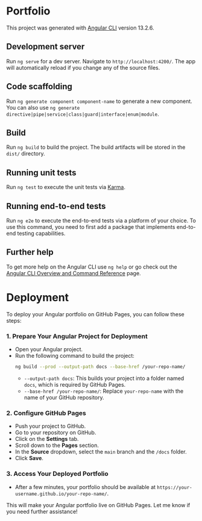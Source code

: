 # Portfolio

This project was generated with [Angular CLI](https://github.com/angular/angular-cli) version 13.2.6.

## Development server

Run `ng serve` for a dev server. Navigate to `http://localhost:4200/`. The app will automatically reload if you change any of the source files.

## Code scaffolding

Run `ng generate component component-name` to generate a new component. You can also use `ng generate directive|pipe|service|class|guard|interface|enum|module`.

## Build

Run `ng build` to build the project. The build artifacts will be stored in the `dist/` directory.

## Running unit tests

Run `ng test` to execute the unit tests via [Karma](https://karma-runner.github.io).

## Running end-to-end tests

Run `ng e2e` to execute the end-to-end tests via a platform of your choice. To use this command, you need to first add a package that implements end-to-end testing capabilities.

## Further help

To get more help on the Angular CLI use `ng help` or go check out the [Angular CLI Overview and Command Reference](https://angular.io/cli) page.

# Deployment

To deploy your Angular portfolio on GitHub Pages, you can follow these steps:

### 1. **Prepare Your Angular Project for Deployment**
   - Open your Angular project.
   - Run the following command to build the project:
     ```bash
     ng build --prod --output-path docs --base-href /your-repo-name/
     ```
     - `--output-path docs`: This builds your project into a folder named `docs`, which is required by GitHub Pages.
     - `--base-href /your-repo-name/`: Replace `your-repo-name` with the name of your GitHub repository.

### 2. **Configure GitHub Pages**
   - Push your project to GitHub.
   - Go to your repository on GitHub.
   - Click on the **Settings** tab.
   - Scroll down to the **Pages** section.
   - In the **Source** dropdown, select the `main` branch and the `/docs` folder.
   - Click **Save**.

### 3. **Access Your Deployed Portfolio**
   - After a few minutes, your portfolio should be available at `https://your-username.github.io/your-repo-name/`.

This will make your Angular portfolio live on GitHub Pages. Let me know if you need further assistance!

